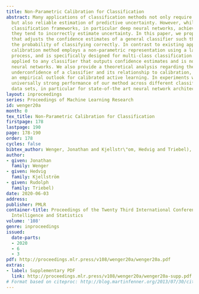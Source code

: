 ```yaml
---
title: Non-Parametric Calibration for Classification
abstract: Many applications of classification methods not only require high accuracy
  but also reliable estimation of predictive uncertainty. However, while many current
  classification frameworks, in particular deep neural networks, achieve high accuracy,
  they tend to incorrectly estimate uncertainty. In this paper, we propose a method
  that adjusts the confidence estimates of a general classifier such that they approach
  the probability of classifying correctly. In contrast to existing approaches, our
  calibration method employs a non-parametric representation using a latent Gaussian
  process, and is specifically designed for multi-class classification. It can be
  applied to any classifier that outputs confidence estimates and is not limited to
  neural networks. We also provide a theoretical analysis regarding the over- and
  underconfidence of a classifier and its relationship to calibration, as well as
  an empirical outlook for calibrated active learning. In experiments we show the
  universally strong performance of our method across different classifiers and benchmark
  data sets, in particular for state-of-the art neural network architectures.
layout: inproceedings
series: Proceedings of Machine Learning Research
id: wenger20a
month: 0
tex_title: Non-Parametric Calibration for Classification
firstpage: 178
lastpage: 190
page: 178-190
order: 178
cycles: false
bibtex_author: Wenger, Jonathan and Kjellstr\"om, Hedvig and Triebel), Rudolph
author:
- given: Jonathan
  family: Wenger
- given: Hedvig
  family: Kjellström
- given: Rudolph
  family: Triebel)
date: 2020-06-03
address: 
publisher: PMLR
container-title: Proceedings of the Twenty Third International Conference on Artificial
  Intelligence and Statistics
volume: '108'
genre: inproceedings
issued:
  date-parts:
  - 2020
  - 6
  - 3
pdf: http://proceedings.mlr.press/v108/wenger20a/wenger20a.pdf
extras:
- label: Supplementary PDF
  link: http://proceedings.mlr.press/v108/wenger20a/wenger20a-supp.pdf
# Format based on citeproc: http://blog.martinfenner.org/2013/07/30/citeproc-yaml-for-bibliographies/
---
```

